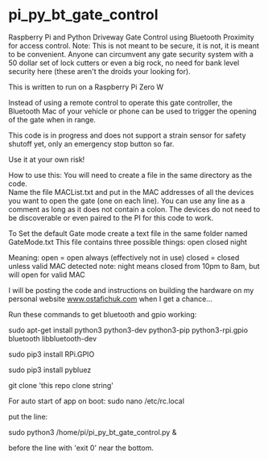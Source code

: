# pi_py_bt_gate_control
Raspberry Pi and Python Driveway Gate Control using Bluetooth Proximity for access control.
Note: This is not meant to be secure, it is not, it is meant to be convenient.  Anyone can circumvent any gate security system with a 50 dollar set of lock cutters or even a big rock, no need for bank level security here (these aren't the droids your looking for).

This is written to run on a Raspberry Pi Zero W

Instead of using a remote control to operate this gate controller, the Bluetooth Mac of your vehicle or phone can be used to trigger the opening of the gate when in range.

This code is in progress and does not support a strain sensor for safety shutoff yet, only an emergency stop button so far.

Use it at your own risk!

How to use this:
You will need to create a file in the same directory as the code.  
  Name the file MACList.txt and put in the MAC addresses of all the devices you want to open the gate (one on each line).  You can use any line as a comment as long as it does not contain a colon.  The devices do not need to be discoverable or even paired to the PI for this code to work.
 
To Set the default Gate mode create a text file in the same folder named GateMode.txt
This file contains three possible things:
open
closed
night

Meaning:
open = open always (effectively not in use)
closed = closed unless valid MAC detected
note: night means closed from 10pm to 8am, but will open for valid MAC

I will be posting the code and instructions on building the hardware on my personal website www.ostafichuk.com when I get a chance...


Run these commands to get bluetooth and gpio working:

sudo apt-get install python3 python3-dev python3-pip python3-rpi.gpio bluetooth libbluetooth-dev

sudo pip3 install RPi.GPIO

sudo pip3 install pybluez

git clone 'this repo clone string'

For auto start of app on boot:
sudo nano /etc/rc.local

put the line:

sudo python3 /home/pi/pi_py_bt_gate_control.py &

before the line with 'exit 0' near the bottom.
